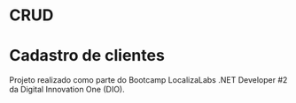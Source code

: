 # CRUD
# Cadastro de clientes

Projeto realizado como parte do Bootcamp LocalizaLabs .NET Developer #2 da Digital Innovation One (DIO).
